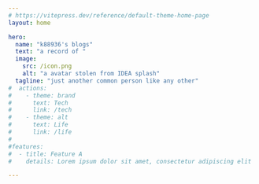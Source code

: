 ```yaml
---
# https://vitepress.dev/reference/default-theme-home-page
layout: home

hero:
  name: "k88936's blogs"
  text: "a record of "
  image: 
    src: /icon.png
    alt: "a avatar stolen from IDEA splash"
  tagline: "just another common person like any other"
#  actions:
#    - theme: brand
#      text: Tech
#      link: /tech
#    - theme: alt
#      text: Life
#      link: /life
#
#features:
#  - title: Feature A
#    details: Lorem ipsum dolor sit amet, consectetur adipiscing elit

---
```


